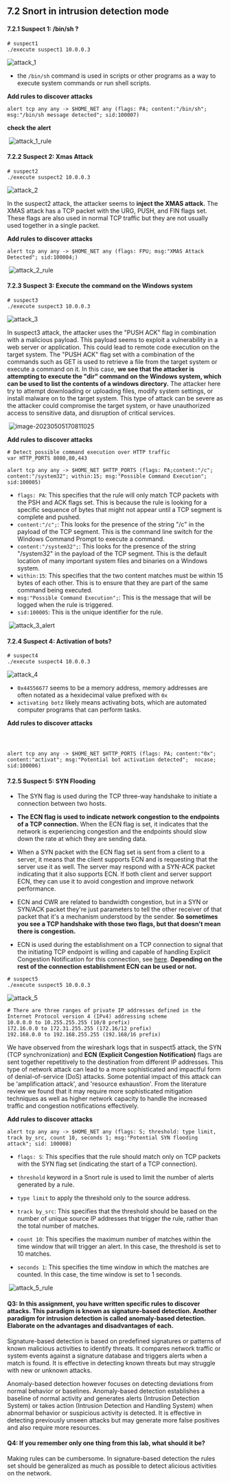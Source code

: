 ## 7.2 Snort in intrusion detection mode

#### 7.2.1 Suspect 1: /bin/sh ?

```shell
# suspect1
./execute suspect1 10.0.0.3
```

![attack_1](images/attack_1.png)

- the `/bin/sh` command is used in scripts or other programs as a way to execute system commands or run shell scripts. 

**Add rules to discover attacks**

```shell
alert tcp any any -> $HOME_NET any (flags: PA; content:"/bin/sh"; msg:"/bin/sh message detected"; sid:100007)
```

**check the alert**

​	![attack_1_rule](images/attack_1_rule.png)



#### 7.2.2 Suspect 2: Xmas Attack

```shell
# suspect2
./execute suspect2 10.0.0.3
```

![attack_2](images/attack_2.png)

In the suspect2 attack, the attacker seems to **inject the XMAS attack.** The XMAS attack has a TCP packet with the URG, PUSH, and FIN flags set. These flags are also used in normal TCP traffic but they are not usually used together in a single packet.

**Add rules to discover attacks**

```SHELL
alert tcp any any -> $HOME_NET any (flags: FPU; msg:"XMAS Attack Detected"; sid:100004;)
```

​	![attack_2_rule](images/attack_2_rule.png)



#### 7.2.3 Suspect 3: Execute the command on the Windows system


```shell
# suspect3
./execute suspect3 10.0.0.3
```

![attack_3](images/attack_3.png)

In suspect3 attack, the attacker uses the "PUSH ACK" flag in combination with a malicious payload. This payload seems to exploit a vulnerability in a web server or application. This could lead to remote code execution on the target system. The "PUSH ACK" flag set with a combination of the commands such as GET is used to retrieve a file from the target system or execute a command on it. In this case, **we see that the attacker is attempting to execute the "dir" command on the Windows system, which can be used to list the contents of a windows directory.** The attacker here try to attempt downloading or uploading files, modify system settings, or install malware on to the target system. This type of attack can be severe as the attacker could compromise the target system, or have unauthorized access to sensitive data, and disruption of critical services.

​	![image-20230505170811025](images/image-20230505170811025.png)

**Add rules to discover attacks**

```shell
# Detect possible command execution over HTTP traffic
var HTTP_PORTS 8080,80,443

alert tcp any any -> $HOME_NET $HTTP_PORTS (flags: PA;content:"/c"; content:"/system32"; within:15; msg:"Possible Command Execution"; sid:100005)
```

- `flags: PA`: This specifies that the rule will only match TCP packets with the PSH and ACK flags set. This is because the rule is looking for a specific sequence of bytes that might not appear until a TCP segment is complete and pushed.
- `content:"/c";`: This looks for the presence of the string "/c" in the payload of the TCP segment. This is the command line switch for the Windows Command Prompt to execute a command.
- `content:"/system32";`: This looks for the presence of the string "/system32" in the payload of the TCP segment. This is the default location of many important system files and binaries on a Windows system.
- `within:15`: This specifies that the two content matches must be within 15 bytes of each other. This is to ensure that they are part of the same command being executed.
- `msg:"Possible Command Execution";`: This is the message that will be logged when the rule is triggered.
- `sid:100005`: This is the unique identifier for the rule.

​	![attack_3_alert](images/attack_3_alert.png)



#### 7.2.4 Suspect 4: Activation of bots?


```shell
# suspect4
./execute suspect4 10.0.0.3
```

![attack_4](images/attack_4.png)

- `0x44556677` seems to be a memory address, memory addresses are often notated as a hexidecimal value prefixed with `0x`
- `activating botz` likely means activating bots, which are automated computer programs that can perform tasks.

**Add rules to discover attacks**

````shell



alert tcp any any -> $HOME_NET $HTTP_PORTS (flags: PA; content:"0x"; content:"activat"; msg:"Potential bot activation detected";  nocase; sid:100006)

````









#### 7.2.5 Suspect 5: SYN Flooding

- The SYN flag is used during the TCP three-way handshake to initiate a connection between two hosts. 

- **The ECN flag is used to indicate network congestion to the endpoints of a TCP connection.** When the ECN flag is set, it indicates that the network is experiencing congestion and the endpoints should slow down the rate at which they are sending data.
- When a SYN packet with the ECN flag set is sent from a client to a server, it means that the client supports ECN and is requesting that the server use it as well. The server may respond with a SYN-ACK packet indicating that it also supports ECN. If both client and server support ECN, they can use it to avoid congestion and improve network performance.
- ECN and CWR are related to bandwidth congestion, but in a SYN or SYN/ACK packet they're just parameters to tell the other receiver of that packet that it's a mechanism understood by the sender. **So sometimes you see a TCP handshake with those two flags, but that doesn't mean there is congestion.**
- ECN is used during the establishment on a TCP connection to signal that the initiating TCP endpoint is willing and capable of handling Explicit Congestion Notification for this connection, see [here](https://www.rfc-editor.org/rfc/rfc3168.html#section-6.1.1). **Depending on the rest of the connection establishment ECN can be used or not.**


```shell
# suspect5
./execute suspect5 10.0.0.3
```

![attack_5](images/attack_5.png)

```shell
# There are three ranges of private IP addresses defined in the Internet Protocol version 4 (IPv4) addressing scheme
10.0.0.0 to 10.255.255.255 (10/8 prefix)
172.16.0.0 to 172.31.255.255 (172.16/12 prefix)
192.168.0.0 to 192.168.255.255 (192.168/16 prefix)
```

We have observed from the wireshark logs that in suspect5 attack, the SYN (TCP synchronization) and **ECN** **(Explicit Congestion Notification)** flags are sent together repetitively to the destination from different IP addresses. This type of network attack can lead to a more sophisticated and impactful form of denial-of-service (DoS) attacks. Some potential impact of this attack can be 'amplification attack', and 'resource exhaustion'. From the literature review we found that it may require more sophisticated mitigation techniques as well as higher network capacity to handle the increased traffic and congestion notifications effectively.

**Add rules to discover attacks**

```shell
alert tcp any any -> $HOME_NET any (flags: S; threshold: type limit, track by_src, count 10, seconds 1; msg:"Potential SYN flooding attack"; sid: 100008)
```

- `flags: S`: This specifies that the rule should match only on TCP packets with the SYN flag set (indicating the start of a TCP connection).

- `threshold` keyword in a Snort rule is used to limit the number of alerts generated by a rule. 

- `type limit` to apply the threshold only to the source address.

- `track by_src`: This specifies that the threshold should be based on the number of unique source IP addresses that trigger the rule, rather than the total number of matches.

- `count 10`: This specifies the maximum number of matches within the time window that will trigger an alert. In this case, the threshold is set to 10 matches.

- `seconds 1`: This specifies the time window in which the matches are counted. In this case, the time window is set to 1 seconds.

​	![attack_5_rule](images/attack_5_rule.png)



#### Q3: In this assignment, you have written specific rules to discover attacks. This paradigm is known as signature-based detection. Another paradigm for intrusion detection is called anomaly-based detection. Elaborate on the advantages and disadvantages of each.

Signature-based detection is based on predefined signatures or patterns of known malicious activities to identify threats. 
It compares network traffic or system events against a signature database and triggers alerts when a match is found. 
It is effective in detecting known threats but may struggle with new or unknown attacks.

Anomaly-based detection however focuses on detecting deviations from normal behavior or baselines. 
Anomaly-based detection establishes a baseline of normal activity and generates alerts (Intrusion Detection System) or takes action (Intrusion Detection and Handling System) when abnormal behavior or suspicious activity is detected. 
It is effective in detecting previously unseen attacks but may generate more false positives and also require more resources.


#### Q4: If you remember only one thing from this lab, what should it be?
Making rules can be cumbersome. In signature-based detection the rules set should be generalized as much as possible to detect alicious activities on the network.
